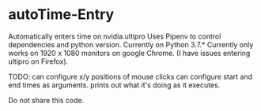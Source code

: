 # autoTime-Entry

Automatically enters time on nvidia.ultipro
Uses Pipenv to control dependencies and python version. Currently on Python 3.7.*
Currently only works on 1920 x 1080 monitors on google Chrome. (I have issues entering ultipro on Firefox). 

TODO: 
can configure x/y positions of mouse clicks
can configure start and end times as arguments. 
prints out what it's doing as it executes. 

Do not share this code. 
